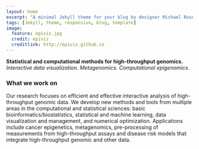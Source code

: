 ```yaml
---
layout: home
excerpt: "A minimal Jekyll theme for your blog by designer Michael Rose."
tags: [Jekyll, theme, responsive, blog, template]
image:
  feature: epiviz.jpg
  credit: epiviz
  creditlink: http://epiviz.github.io
---
```


**Statistical and computational methods for high-throughput genomics.**  
_Interactive data visualization. Metagenomics. Computational epigenomics._

### What we work on

Our research focuses on efficient and effective interactive analysis of high-throughput genomic data. We develop new methods and tools from multiple areas in the computational and statistical sciences: basic bioinformatics/biostatistics, statistical and machine learning, data visualization and management, and numerical optimization. Applications include cancer epigenetics, metagenomics, pre-processing of measurements from high-throughput assays and disease risk models that integrate high-throughput genomic and other data.  

